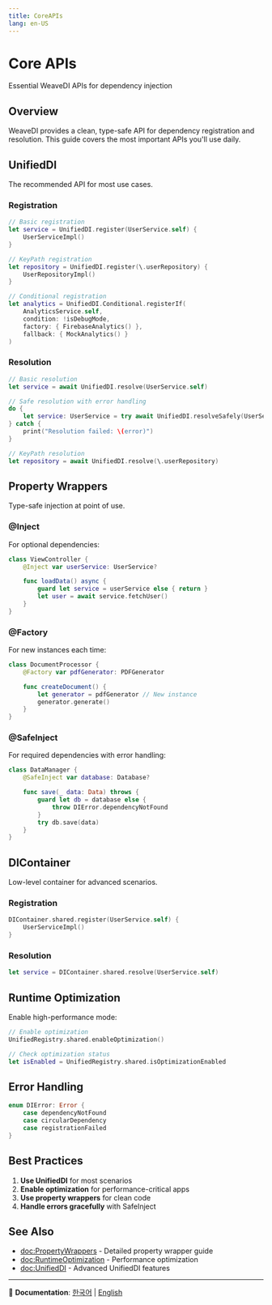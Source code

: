 ```yaml
---
title: CoreAPIs
lang: en-US
---
```


# Core APIs

Essential WeaveDI APIs for dependency injection

## Overview

WeaveDI provides a clean, type-safe API for dependency registration and resolution. This guide covers the most important APIs you'll use daily.

## UnifiedDI

The recommended API for most use cases.

### Registration

```swift
// Basic registration
let service = UnifiedDI.register(UserService.self) {
    UserServiceImpl()
}

// KeyPath registration
let repository = UnifiedDI.register(\.userRepository) {
    UserRepositoryImpl()
}

// Conditional registration
let analytics = UnifiedDI.Conditional.registerIf(
    AnalyticsService.self,
    condition: !isDebugMode,
    factory: { FirebaseAnalytics() },
    fallback: { MockAnalytics() }
)
```

### Resolution

```swift
// Basic resolution
let service = await UnifiedDI.resolve(UserService.self)

// Safe resolution with error handling
do {
    let service: UserService = try await UnifiedDI.resolveSafely(UserService.self)
} catch {
    print("Resolution failed: \(error)")
}

// KeyPath resolution
let repository = await UnifiedDI.resolve(\.userRepository)
```

## Property Wrappers

Type-safe injection at point of use.

### @Inject

For optional dependencies:

```swift
class ViewController {
    @Inject var userService: UserService?

    func loadData() async {
        guard let service = userService else { return }
        let user = await service.fetchUser()
    }
}
```

### @Factory

For new instances each time:

```swift
class DocumentProcessor {
    @Factory var pdfGenerator: PDFGenerator

    func createDocument() {
        let generator = pdfGenerator // New instance
        generator.generate()
    }
}
```

### @SafeInject

For required dependencies with error handling:

```swift
class DataManager {
    @SafeInject var database: Database?

    func save(_ data: Data) throws {
        guard let db = database else {
            throw DIError.dependencyNotFound
        }
        try db.save(data)
    }
}
```

## DIContainer

Low-level container for advanced scenarios.

### Registration

```swift
DIContainer.shared.register(UserService.self) {
    UserServiceImpl()
}
```

### Resolution

```swift
let service = DIContainer.shared.resolve(UserService.self)
```

## Runtime Optimization

Enable high-performance mode:

```swift
// Enable optimization
UnifiedRegistry.shared.enableOptimization()

// Check optimization status
let isEnabled = UnifiedRegistry.shared.isOptimizationEnabled
```

## Error Handling

```swift
enum DIError: Error {
    case dependencyNotFound
    case circularDependency
    case registrationFailed
}
```

## Best Practices

1. **Use UnifiedDI** for most scenarios
2. **Enable optimization** for performance-critical apps
3. **Use property wrappers** for clean code
4. **Handle errors gracefully** with SafeInject

## See Also

- <doc:PropertyWrappers> - Detailed property wrapper guide
- <doc:RuntimeOptimization> - Performance optimization
- <doc:UnifiedDI> - Advanced UnifiedDI features

---

📖 **Documentation**: [한국어](../ko.lproj/CoreAPIs) | [English](CoreAPIs)
